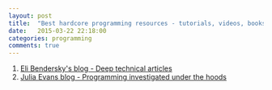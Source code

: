 ```yaml
---
layout: post
title:  "Best hardcore programming resources - tutorials, videos, books"
date:   2015-03-22 22:18:00
categories: programming
comments: true
---
```

1. [Eli Bendersky's blog - Deep technical articles](http://eli.thegreenplace.net/tag/articles)
1. [Julia Evans blog - Programming investigated under the hoods](http://jvns.ca/)
